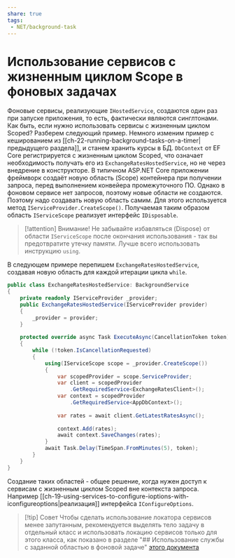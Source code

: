 ```yaml
---
share: true
tags:
 - NET/background-task
---
```

# Использование сервисов с жизненным циклом Scope в фоновых задачах
Фоновые сервисы, реализующие `IHostedService`, создаются один раз при запуске приложения, то есть, фактически являются синглтонами. Как быть, если нужно использовать сервисы с жизненным циклом Scoped?
Разберем следующий пример. Немного изменим пример с кешированием из [[ch-22-running-background-tasks-on-a-timer|предыдущего раздела]], и станем хранить курсы в БД.
`DbContext` от EF Core регистрируется с жизненным циклом Scoped, что означает необходимость получать его из `ExchangeRatesHostedService`, но не через внедрение в конструкторе.
В типичном ASP.NET Core приложении фреймворк создаёт новую область (Scope) контейнера при получении запроса, перед выполнением конвейера промежуточного ПО. Однако в фоновом сервисе нет запросов, поэтому новые области не создаются. Поэтому надо создавать новую область самим. Для этого используется метод `IServiceProvider.CreateScope()`.
Получаемая таким образом область `IServiceScope` реализует интерфейс `IDisposable`.
> [!attention] Внимание!
> Не забывайте избавляться (Dispose) от области `IServiceScope` после окончания использования - так вы предотвратите утечку памяти. Лучше всего использовать инструкцию `using`.

В следующем примере перепишем `ExchangeRatesHostedService`, создавая новую область для каждой итерации цикла `while`.
```csharp
public class ExchangeRatesHostedService: BackgroundService
{
	private readonly IServiceProvider _provider;
	public ExchangeRatesHostedService(IServiceProvider provider)
	{
		_provider = provider;
	}
	
	protected override async Task ExecuteAsync(CancellationToken token)
	{
		while (!token.IsCancellationRequested)
		{
			using(IServiceScope scope = _provider.CreateScope())
			{
				var scopedProvider = scope.ServiceProvider;
				var client = scopedProvider
					.GetRequiredService<ExchangeRatesClient>();
				var context = scopedProvider
					.GetRequiredService<AppDbContext>();
				
				var rates = await client.GetLatestRatesAsync();
				
				context.Add(rates);
				await context.SaveChanges(rates);
			}
			await Task.Delay(TimeSpan.FromMinutes(5), token);
		}
	}
}
```
Создание таких областей - общее решение, когда нужен доступ к сервисам с жизненным циклом Scoped вне контекста запроса. Например [[ch-19-using-services-to-configure-ioptions-with-iconfigureoptions|реализация]] интерфейса `IConfigureOptions`.
> [!tip] Совет
> Чтобы сделать использование локатора сервисов менее запутанным, рекомендуется выделять тело задачу в отдельный класс и использовать локацию сервисов только для этого класса, как показано в разделе "## Использование службы с заданной областью в фоновой задаче" [этого документа](https://learn.microsoft.com/aspnet/core/fundamentals/host/hosted-services?view=aspnetcore-6.0&tabs=visual-studio#consuming-a-scoped-service-in-a-background-task)

